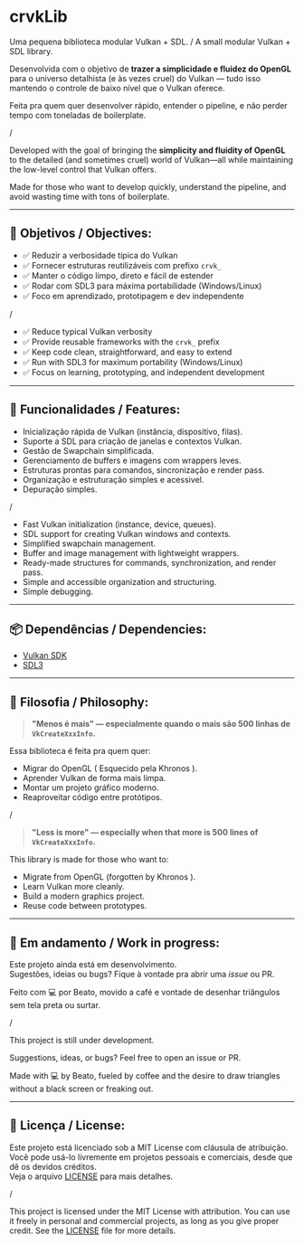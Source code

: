 # crvkLib
Uma pequena biblioteca modular Vulkan + SDL. / A small modular Vulkan + SDL library.

Desenvolvida com o objetivo de **trazer a simplicidade e fluidez do OpenGL** para o universo detalhista (e às vezes cruel) do Vulkan — tudo isso mantendo o controle de baixo nível que o Vulkan oferece.

Feita pra quem quer desenvolver rápido, entender o pipeline, e não perder tempo com toneladas de boilerplate.

/

Developed with the goal of bringing the **simplicity and fluidity of OpenGL** to the detailed (and sometimes cruel) world of Vulkan—all while maintaining the low-level control that Vulkan offers.

Made for those who want to develop quickly, understand the pipeline, and avoid wasting time with tons of boilerplate.

---

## 🎯 Objetivos / Objectives:

- ✅ Reduzir a verbosidade típica do Vulkan
- ✅ Fornecer estruturas reutilizáveis com prefixo `crvk_`
- ✅ Manter o código limpo, direto e fácil de estender
- ✅ Rodar com SDL3 para máxima portabilidade (Windows/Linux)
- ✅ Foco em aprendizado, prototipagem e dev independente

/

- ✅ Reduce typical Vulkan verbosity
- ✅ Provide reusable frameworks with the `crvk_` prefix
- ✅ Keep code clean, straightforward, and easy to extend
- ✅ Run with SDL3 for maximum portability (Windows/Linux)
- ✅ Focus on learning, prototyping, and independent development

---

## 🚀 Funcionalidades / Features:

- Inicialização rápida de Vulkan (instância, dispositivo, filas).
- Suporte a SDL para criação de janelas e contextos Vulkan.
- Gestão de Swapchain simplificada.
- Gerenciamento de buffers e imagens com wrappers leves.
- Estruturas prontas para comandos, sincronização e render pass.
- Organização e estruturação simples e acessivel.
- Depuração simples.

/

- Fast Vulkan initialization (instance, device, queues).
- SDL support for creating Vulkan windows and contexts.
- Simplified swapchain management.
- Buffer and image management with lightweight wrappers.
- Ready-made structures for commands, synchronization, and render pass.
- Simple and accessible organization and structuring.
- Simple debugging.

---

## 📦 Dependências / Dependencies:

- [Vulkan SDK](https://vulkan.lunarg.com/)
- [SDL3](https://github.com/libsdl-org/SDL)

---

## 🧠 Filosofia / Philosophy:

> **"Menos é mais" — especialmente quando o mais são 500 linhas de `VkCreateXxxInfo`.**

Essa biblioteca é feita pra quem quer:
- Migrar do OpenGL ( Esquecido pela Khronos ).
- Aprender Vulkan de forma mais limpa.
- Montar um projeto gráfico moderno.
- Reaproveitar código entre protótipos.

/

> **"Less is more" — especially when that more is 500 lines of `VkCreateXxxInfo`.**

This library is made for those who want to:
- Migrate from OpenGL (forgotten by Khronos ).
- Learn Vulkan more cleanly.
- Build a modern graphics project.
- Reuse code between prototypes.

---

## 🔧 Em andamento / Work in progress:

Este projeto ainda está em desenvolvimento.  
Sugestões, ideias ou bugs? Fique à vontade pra abrir uma *issue* ou PR.

Feito com 💻 por Beato, movido a café e vontade de desenhar triângulos sem tela preta ou surtar.

/

This project is still under development.

Suggestions, ideas, or bugs? Feel free to open an issue or PR.

Made with 💻 by Beato, fueled by coffee and the desire to draw triangles without a black screen or freaking out.

---

## 📄 Licença / License:

Este projeto está licenciado sob a MIT License com cláusula de atribuição.  
Você pode usá-lo livremente em projetos pessoais e comerciais, desde que dê os devidos créditos.  
Veja o arquivo [LICENSE](./LICENSE) para mais detalhes.

/ 

This project is licensed under the MIT License with attribution.
You can use it freely in personal and commercial projects, as long as you give proper credit.
See the [LICENSE](./LICENSE) file for more details.
